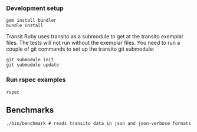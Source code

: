 ### Development setup

    gem install bundler
    bundle install

Transit Ruby uses transito as a submodule to get at the transito
exemplar files. The tests will not run without the exemplar files.
You need to run a couple of git commands to set up the transito
git submodule:

    git submodule init
    git submodule update

### Run rspec examples

    rspec

## Benchmarks

    ./bin/benchmark # reads transito data in json and json-verbose formats
